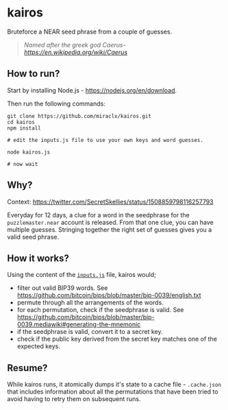 # kairos

Bruteforce a NEAR seed phrase from a couple of guesses.

> *Named after the greek god Caerus- <https://en.wikipedia.org/wiki/Caerus>*

## How to run?

Start by installing Node.js - <https://nodejs.org/en/download>.

Then run the following commands:

```console
git clone https://github.com/miraclx/kairos.git
cd kairos
npm install

# edit the inputs.js file to use your own keys and word guesses.

node kairos.js

# now wait
```

## Why?

Context: <https://twitter.com/SecretSkellies/status/1508859798116257793>

Everyday for 12 days, a clue for a word in the seedphrase for the `puzzlemaster.near` account is released.
From that one clue, you can have multiple guesses. Stringing together the right set of guesses gives you a valid seed phrase.

## How it works?

Using the content of the [`inputs.js`](inputs.js) file, kairos would;

- filter out valid BIP39 words. See <https://github.com/bitcoin/bips/blob/master/bip-0039/english.txt>
- permute through all the arrangements of the words.
- for each permutation, check if the seedphrase is valid. See <https://github.com/bitcoin/bips/blob/master/bip-0039.mediawiki#generating-the-mnemonic>
- if the seedphrase is valid, convert it to a secret key.
- check if the public key derived from the secret key matches one of the expected keys.

## Resume?

While kairos runs, it atomically dumps it's state to a cache file - `.cache.json` that includes information about all the permutations that have been tried to avoid having to retry them on subsequent runs.
